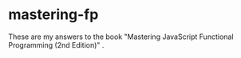 # mastering-fp

These are my answers to the book "Mastering JavaScript Functional Programming (2nd Edition)" .
